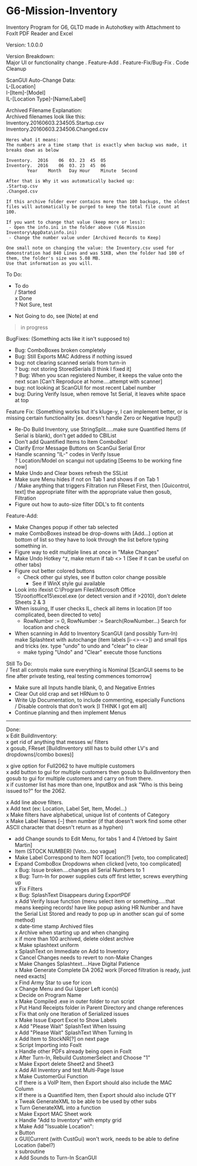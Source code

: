 # G6-Mission-Inventory
Inventory Program for G6, GLTD made in Autohotkey with Attachment to FoxIt PDF Reader and Excel  
    
Version: 1.0.0.0  
    
Version Breakdown:  
    Major UI or functionality change . Feature-Add . Feature-Fix/Bug-Fix . Code Cleanup  

ScanGUI Auto-Change Data:    
	L-[Location]    
	I-[Item]-[Model]    
	IL-[Location Type]-[Name/Label]    
    
    
Archived Filename Explanation:    
	Archived filenames look like this:    
	Inventory.20160603.234505.Startup.csv    
	Inventory.20160603.234506.Changed.csv    
	  
	Heres what it means:    
	The numbers are a time stamp that is exactly when backup was made, it breaks down as below    
	  
	Inventory.	2016	06	03.	23	45	05	  
	Inventory.	2016	06	03.	23	45	06	  
			Year	Month	Day	Hour	Minute	Second  
	  
	After that is Why it was automatically backed up:  
	.Startup.csv  
	.Changed.csv  
	  
	If this archive folder ever contains more than 100 backups, the oldest files will automatically be purged to keep the total file count at 100.  
	  
	If you want to change that value (keep more or less):  
	 - Open the info.ini in the folder above (\G6 Mission Inventory\AppData\info.ini)  
	 - Change the number value under [Archived Records to Keep]  
	  
	One small note on changing the value: the Inventory.csv used for demonstration had 840 Lines and was 51KB, when the folder had 100 of them, the folder's size was 5.08 MB.   
	Use that information as you will.  
    
    
    
    
To Do:  
    
 - To do  
 / Started  
 x Done  
 ? Not Sure, test  
 * Not Going to do, see [Note] at end  
 > in progress  
    
    
BugFixes: (Something acts like it isn't supposed to)  
 - Bug: ComboBoxes broken completely    
 - Bug: Still Exports MAC Address if nothing issued    
 - bug: not clearing scanned serials from turn-in    
 ? bug: not storing StoredSerials [I think I fixed it]    
 ? Bug: When you scan registered Number, it keeps the value onto the next scan [Can't Reproduce at home....attempt with scanner]  
 - bug: not looking at ScanGUI for most recent Label number  
 - bug: During Verify Issue, when remove 1st Serial, it leaves white space at top  
    
Feature Fix: (Something works but it's kluge-y, I can implement better, or is missing certain functionality [ex. doesn't handle Zero or Negative Input])  
 - Re-Do Build Inventory, use StringSplit.....make sure Quantified Items (if Serial is blank), don't get added to CBIList  
 - Don't add Quantified Items to Item ComboBox!  
 - Clarify Error Message Buttons on ScanGui Serial Error  
 - Handle scanning "IL-" codes in Verify Issue  
 ? Location/Model on scangui not updating [Seems to be working fine now]  
 - Make Undo and Clear boxes refresh the SSList  
 - Make sure Menu hides if not on Tab 1 and shows if on Tab 1  
 / Make anything that triggers Filtration run FReset First, then [Guicontrol, text] the appropriate filter with the appropriate value then gosub, Filtration  
 - Figure out how to auto-size filter DDL's to fit contents  
    
Feature-Add:  
 - Make Changes popup if other tab selected  
 - make ComboBoxes instead be drop-downs with [Add...] option at bottom of list so they have to look through the list before typing something in.  
 - Figure way to edit multiple lines at once in "Make Changes"  
 - Make Undo Hotkey ^z, make return if tab <> 1 (See if it can be useful on other tabs)  
 - Figure out better colored buttons  
     - Check other gui styles, see if button color change possible  
         - See if WinX style gui available  
 - Look into ifexist C:\Program Files\Microsoft Office 15\root\office15\excel.exe (or detect version and if >2010), don't delete Sheets 2 & 3  
 - When issuing, If user checks IL, check all items in location	[If too complicated, been directed to veto]  
    - RowNumber := 0, RowNumber := Search(RowNumber...) Search for location and check  
 - When scanning in Add to Inventory ScanGUI (and possibly Turn-In) make Splashtext with autochange (item labels [i-<>-<>]) and small tips and tricks (ex. type "undo" to undo and "clear" to clear  
     - make typing "Undo" and "Clear" execute those functions  
    
Still To Do:  
 / Test all controls make sure everything is Nominal [ScanGUI seems to be fine after private testing, real testing commences tomorrow]  
 - Make sure all Inputs handle blank, 0, and Negative Entries  
 - Clear Out old crap and set HRNum to 0  
 - Write Up Documentation, to include commenting, especially Functions  
 / Disable controls that don't work [I THINK I got em all]  
 - Continue planning and then implement Menus  
   
    
   
----------------------------------------------------------  
    
Done:  
 x Edit BuildInventory:  
   x get rid of anything that messes w/ filters  
   x gosub, FReset    [BuildInventory still has to build other LV's and dropdowns(/combo boxes)]  
     
 x give option for Full2062 to have multiple customers  
 x add button to gui for multiple customers then gosub to BuildInventory then gosub to gui for multiple customers and carry on from there.  
   x if customer list has more than one, InputBox and ask "Who is this being issued to?" for the 2062.  
    
 x Add line above filters.  
 x Add text (ex: Location, Label Set, Item, Model...)  
 x Make filters have alphabetical, unique list of contents of Category  
 x Make Label Names [–] then number (if that doesn't work find some other ASCII character that doesn't return as a hyphen)  
    
 * add Change sounds to  Edit Menu, for tabs 1 and 4 [Vetoed by Saint Martin]  
 * Item (STOCK NUMBER) [Veto...too vague]  
 * Make Label Correspond to Item NOT location(?)	[veto, too complicated]  
 * Expand ComboBox Dropdowns when clicked	[veto, too complicated]  
 x Bug: Issue broken....changes all Serial Numbers to 1  
 x Bug: Turn-In for power supplies cuts off first letter, screws everything up  
 x Fix Filters  
 x Bug: SplashText Disappears during ExportPDF  
 x Add Verify Issue function (menu select item or something.....that means keeping records! have like popup asking HR Number and have the Serial List Stored and ready to pop up in another scan gui of some method)  
 x date-time stamp Archived files   
 x Archive when starting up and when changing  
 x if more than 100 archived, delete oldest archive  
 x Make splashtext uniform  
 x SplashText on Immediate on Add to Inventory  
 x Cancel Changes needs to revert to non-Make Changes  
 x Make Changes Splashtext....Have Digital Patience  
 x Make Generate Complete DA 2062 work [Forced filtration is ready, just need exacts]  
 x Find Army Star to use for icon  
 x Change Menu and Gui Upper Left icon(s)  
 x Decide on Program Name  
 x Make Compiled .exe in outer folder to run script  
 x Put Hand Receipts folder in Parent Directory and change references  
 x Fix that only one Iteration of Serialized issues  
 x Make Issue Export Excel to Show Labels  
 x Add "Please Wait" SplashText When Issuing  
 x Add "Please Wait" SplashText When Turning In  
 x Add Item to StockNR[?] on next page  
 x Script Importing into FoxIt  
 x Handle other PDFs already being open in FoxIt  
 x After Turn-In, Rebuild CustomerSelect and Choose "1"  
 x Make Export delete Sheet2 and Sheet3  
 x Add All Inventory and test Multi-Page Issue  
 x Make CustomerGui Function  
 x If there is a VoIP Item, then Export should also include the MAC Column  
 x If there is a Quantified Item, then Export should also include QTY  
 x Tweak GenerateXML to be able to be used by other subs  
 x Turn GenerateXML into a function  
 x Make Export MAC Sheet work  
 x Handle "Add to Inventory" with empty grid  
 x Make Add "Issuable Location":  
	 x Button  
	 x GUI[Current (with CustGui) won't work, needs to be able to define Location (label?)  
	 x subroutine  
 x Add Sounds to Turn-In ScanGUI  
